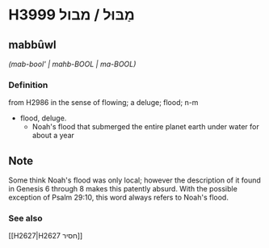 # H3999 מַבּוּל / מבול

## mabbûwl

_(mab-bool' | mahb-BOOL | ma-BOOL)_

### Definition

from H2986 in the sense of flowing; a deluge; flood; n-m

- flood, deluge.
  - Noah's flood that submerged the entire planet earth under water for about a year

## Note

Some think Noah's flood was only local; however the description of it found in Genesis 6 through 8 makes this patently absurd. With the possible exception of Psalm 29:10, this word always refers to Noah's flood.

### See also

[[H2627|H2627 חסיר]]
